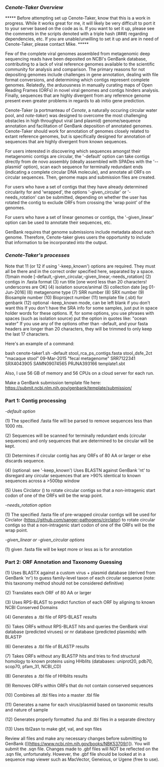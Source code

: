 ### _Cenote-Taker Overview_

***** Before attempting set up Cenote-Taker, know that this is a work in progress. While it works great for me, it will likely be very difficult to port it to your server based on the code as is. If you want to set it up, please see the comments in the scripts denoted with a triple hash (###) regarding dependencies, etc. If you are unable/unwilling to set it up and are in need of Cenote-Taker, please contact Mike. *****

Few of the complete viral genomes assembled from metagenomic deep sequencing reads have been deposited on NCBI's GenBank database, contributing to a lack of viral reference genomes available to the scientific community for analysis and comparison.  The primary reasons for not depositing genomes include challenges in gene annotation, dealing with file format conversions, and determining which contigs represent complete genomes. Relatedly, the arduousness in manually curating maps of Open Reading Frames (ORFs) in novel viral genomes and contigs hinders analysis. Finally, sequences that are highly divergent from any reference genome present even greater problems in regards to ab initio gene prediction.

Cenote-Taker (a portmanteau of _Cenote_, a naturally occuring circular water pool, and _note-taker_) was designed to overcome the most challenging obstacles in high throughput viral (and plasmid) genome/sequence annotation and facilitation of GenBank deposition of annotated genomes. Cenote-Taker should work for annotation of genomes closely related to extant reference genomes, but is specifically designed for annotation of sequences that are highly divergent from known sequences.

For users interested in discovering which sequences amongst their metagenomic contigs are circular, the '-default' option can take contigs directly from de novo assembly (ideally assembled with SPADes with the '--plasmid' option), scan each sequence for terminally redundant ends (indicating a complete circular DNA molecule), and annotate all ORFs on circular sequences. Then, genome maps and submission files are created.

For users who have a set of contigs that they have already determined circularity for and 'wrapped', the options '-given_circular' or '-needs_rotation' can be submitted, depending on whether the user has rotated the contig to exclude ORFs from crossing the 'wrap point' of the genomes.

For users who have a set of linear genomes or contigs, the '-given_linear' option can be used to annotate their sequences, etc.

GenBank requires that genome submissions include metadata about each genome. Therefore, Cenote-taker gives users the opportunity to include that information to be incorporated into the output.
 

### _Cenote-Taker's processes_
Note that 11 (or 12 if using '-keep_known') options are required. They must all be there and in the correct order specified here, separated by a space.
(1)main mode [-default,-given_circular,-given_linear,-needs_rotation] (2) contigs in .fasta format (3) run title [one word less than 20 characters! underscores are OK] (4) isolation source/animal (5) collection date [eg 01-Jun-2016] (6) metagenome type (7) SRR number (8) SRX number (9) Biosample number (10) Bioproject number (11) template file (.sbt) for genbank (12) optional -keep_known mode, can be left blank if you don't want this
If you don't have the SRA info for some samples, just put in space holder words for these options.
If, for some options, you use phrases with spaces (such as isolation source) put the option in quotes like: "ocean water"
If you use any of the options other than -default, and your fasta headers are longer than 20 characters, they will be trimmed to only keep the last 17 characters. 

Here's an example of a command: 

bash cenote-taker1.sh -default stool_rca_ps_contigs.fasta stool_dsfe_2ct "macaque stool" 09-Mar-2015 "fecal metagenome" SRR7122341 SRX4043905 SAMN09074565 PRJNA393166 template1.sbt

Also, I use 56 GB of memory and 56 CPUs on a cloud server for each run.

Make a GenBank submission template file here: https://submit.ncbi.nlm.nih.gov/genbank/template/submission/

### **Part 1: Contig processing**
_-default option_

(1) The specified .fasta file will be parsed to remove sequences less than 1000 nts.

(2) Sequences will be scanned for terminally redundant ends (circular sequences) and only sequences that are determined to be circular will be kept.

(3) Determines if circular contig has any ORFs of 80 AA or larger or else discards sequence.

(4)  (optional: see '-keep_known') Uses BLASTN against GenBank 'nt' to disregard any circular sequences that are >90% identical to known sequences across a >500bp window

(5) Uses Circlator ([](https://github.com/sanger-pathogens/circlator)) to rotate circular contigs so that a non-intragenic start codon of one of the ORFs will be the wrap point.

_-needs_rotation option_

(1) The specified .fasta file of pre-wrapped circular contigs will be used for Circlator (https://github.com/sanger-pathogens/circlator) to rotate circular contigs so that a non-intragenic start codon of one of the ORFs will be the wrap point.

_-given_linear or -given_circular options_

(1) given .fasta file will be kept more or less as is for annotation

### **Part 2: ORF Annotation and Taxonomy Guessing**
(1) Uses BLASTX against a custom virus + plasmid database (derived from GenBank 'nr') to guess family-level taxon of each circular sequence (note: this taxonomy method should not be considered definitive)

(2) Translates each ORF of 80 AA or larger

(3) Uses RPS-BLAST to predict function of each ORF by aligning to known NCBI Conserved Domains

(4) Generates a .tbl file of RPS-BLAST results

(5) Takes ORFs without RPS-BLAST hits and queries the GenBank viral database (predicted viruses) or nr database (predicted plasmids) with BLASTP

(6) Generates a .tbl file of BLASTP results

(7) Takes ORFs without any BLASTP hits and tries to find structural homology to known proteins using HHblits (databases: uniprot20, pdb70, scop70, pfam_31, NCBI_CD)

(8) Generates a .tbl file of HHblits results

(9) Removes ORFs within ORFs that do not contain conserved sequences

(10) Combines all .tbl files into a master .tbl file

(11) Generates a name for each virus/plasmid based on taxonomic results and nature of sample

(12) Generates properly formatted .fsa and .tbl files in a separate directory

(13) Uses tbl2asn to make gbf, val, and sqn files  

 Review all files and make any necessary changes before submitting to GenBank ([(https://www.ncbi.nlm.nih.gov/books/NBK53709/)]). You will submit the .sqn file. Changes made to .gbf files will NOT be reflected on the .sqn file, unfortunately. However, the .gbf file should be looked at in a sequence map viewer such as MacVector, Geneious, or Ugene (free to use).
